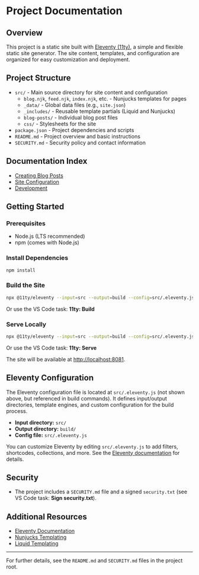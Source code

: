 # Project Documentation

## Overview

This project is a static site built with [Eleventy (11ty)](https://www.11ty.dev/), a simple and flexible static site generator. The site content, templates, and configuration are organized for easy customization and deployment.

## Project Structure

- `src/` - Main source directory for site content and configuration
  - `blog.njk`, `feed.njk`, `index.njk`, etc. - Nunjucks templates for pages
  - `_data/` - Global data files (e.g., `site.json`)
  - `_includes/` - Reusable template partials (Liquid and Nunjucks)
  - `blog-posts/` - Individual blog post files
  - `css/` - Stylesheets for the site
- `package.json` - Project dependencies and scripts
- `README.md` - Project overview and basic instructions
- `SECURITY.md` - Security policy and contact information

## Documentation Index

- [Creating Blog Posts](creating-blog-posts.md)
- [Site Configuration](site-configuration.md)
- [Development](development.md)

## Getting Started

### Prerequisites

- Node.js (LTS recommended)
- npm (comes with Node.js)

### Install Dependencies

```bash
npm install
```

### Build the Site

```bash
npx @11ty/eleventy --input=src --output=build --config=src/.eleventy.js
```

Or use the VS Code task: **11ty: Build**

### Serve Locally

```bash
npx @11ty/eleventy --input=src --output=build --config=src/.eleventy.js --serve --port=8081
```

Or use the VS Code task: **11ty: Serve**

The site will be available at [http://localhost:8081](http://localhost:8081).

## Eleventy Configuration

The Eleventy configuration file is located at `src/.eleventy.js` (not shown above, but referenced in build commands). It defines input/output directories, template engines, and custom configuration for the build process.

- **Input directory:** `src/`
- **Output directory:** `build/`
- **Config file:** `src/.eleventy.js`

You can customize Eleventy by editing `src/.eleventy.js` to add filters, shortcodes, collections, and more. See the [Eleventy documentation](https://www.11ty.dev/docs/config/) for details.

## Security

- The project includes a `SECURITY.md` file and a signed `security.txt` (see VS Code task: **Sign security.txt**).

## Additional Resources

- [Eleventy Documentation](https://www.11ty.dev/docs/)
- [Nunjucks Templating](https://mozilla.github.io/nunjucks/templating.html)
- [Liquid Templating](https://shopify.github.io/liquid/)

---

For further details, see the `README.md` and `SECURITY.md` files in the project root.
